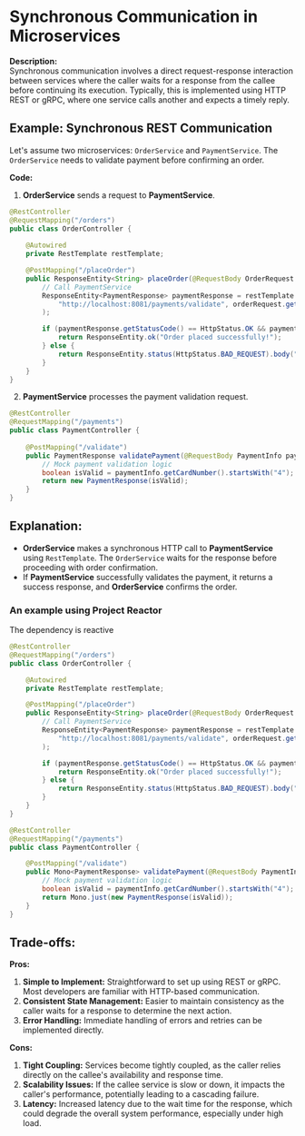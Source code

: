# Synchronous Communication in Microservices

**Description:**  
Synchronous communication involves a direct request-response interaction between services where the caller waits for a response from the callee before continuing its execution. Typically, this is implemented using HTTP REST or gRPC, where one service calls another and expects a timely reply.

## Example: Synchronous REST Communication

Let's assume two microservices: `OrderService` and `PaymentService`. The `OrderService` needs to validate payment before confirming an order.

**Code:**

1. **OrderService** sends a request to **PaymentService**.

```java
@RestController
@RequestMapping("/orders")
public class OrderController {
    
    @Autowired
    private RestTemplate restTemplate;

    @PostMapping("/placeOrder")
    public ResponseEntity<String> placeOrder(@RequestBody OrderRequest orderRequest) {
        // Call PaymentService
        ResponseEntity<PaymentResponse> paymentResponse = restTemplate.postForEntity(
            "http://localhost:8081/payments/validate", orderRequest.getPaymentInfo(), PaymentResponse.class
        );

        if (paymentResponse.getStatusCode() == HttpStatus.OK && paymentResponse.getBody().isValid()) {
            return ResponseEntity.ok("Order placed successfully!");
        } else {
            return ResponseEntity.status(HttpStatus.BAD_REQUEST).body("Payment validation failed.");
        }
    }
}
```

2. **PaymentService** processes the payment validation request.

```java
@RestController
@RequestMapping("/payments")
public class PaymentController {
    
    @PostMapping("/validate")
    public PaymentResponse validatePayment(@RequestBody PaymentInfo paymentInfo) {
        // Mock payment validation logic
        boolean isValid = paymentInfo.getCardNumber().startsWith("4"); // Assume valid if card number starts with "4"
        return new PaymentResponse(isValid);
    }
}
```

## Explanation:

- **OrderService** makes a synchronous HTTP call to **PaymentService** using `RestTemplate`. The `OrderService` waits for the response before proceeding with order confirmation.
- If **PaymentService** successfully validates the payment, it returns a success response, and **OrderService** confirms the order.

### An example using Project Reactor

The dependency is reactive

```java
@RestController
@RequestMapping("/orders")
public class OrderController {

    @Autowired
    private RestTemplate restTemplate;

    @PostMapping("/placeOrder")
    public ResponseEntity<String> placeOrder(@RequestBody OrderRequest orderRequest) {
        // Call PaymentService
        ResponseEntity<PaymentResponse> paymentResponse = restTemplate.postForEntity(
            "http://localhost:8081/payments/validate", orderRequest.getPaymentInfo(), PaymentResponse.class
        );

        if (paymentResponse.getStatusCode() == HttpStatus.OK && paymentResponse.getBody().isValid()) {
            return ResponseEntity.ok("Order placed successfully!");
        } else {
            return ResponseEntity.status(HttpStatus.BAD_REQUEST).body("Payment validation failed.");
        }
    }
}

@RestController
@RequestMapping("/payments")
public class PaymentController {

    @PostMapping("/validate")
    public Mono<PaymentResponse> validatePayment(@RequestBody PaymentInfo paymentInfo) {
        // Mock payment validation logic
        boolean isValid = paymentInfo.getCardNumber().startsWith("4"); // Assume valid if card number starts with "4"
        return Mono.just(new PaymentResponse(isValid));
    }
}

```

## Trade-offs:

**Pros:**

1. **Simple to Implement:** Straightforward to set up using REST or gRPC. Most developers are familiar with HTTP-based communication.
2. **Consistent State Management:** Easier to maintain consistency as the caller waits for a response to determine the next action.
3. **Error Handling:** Immediate handling of errors and retries can be implemented directly.

**Cons:**

1. **Tight Coupling:** Services become tightly coupled, as the caller relies directly on the callee's availability and response time.
2. **Scalability Issues:** If the callee service is slow or down, it impacts the caller's performance, potentially leading to a cascading failure.
3. **Latency:** Increased latency due to the wait time for the response, which could degrade the overall system performance, especially under high load.